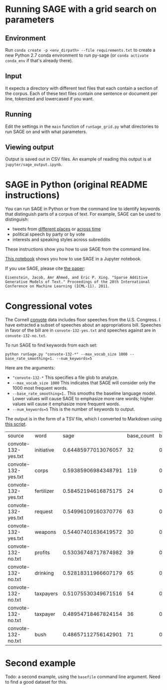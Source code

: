 # Running SAGE with a grid search on parameters
## Environment
Run `conda create -p <env_dirpath> --file requirements.txt` to create a new Python 2.7 conda environment to run py-sage (or `conda activate conda_env` if that's already there).

## Input
It expects a directory with different text files that each contain a section of the corpus. Each of these text files contain one sentence or document per line, tokenized and lowercased if you want.

## Running
Edit the settings in the `main` function of `runSage_grid.py` what directories to run SAGE on and with what parameters.

## Viewing output
Output is saved out in CSV files. An example of reading this output is at `jupyter/sage_output.ipynb`.


SAGE in Python (original README instructions)
==========

You can run SAGE in Python or from the command line to identify keywords that distinguish parts of a corpus of text. For example, SAGE can be used to distinguish:

- tweets from [different places](http://www.cc.gatech.edu/~jeisenst/papers/dialectology-chapter.pdf) or [across time](http://journals.plos.org/plosone/article?id=10.1371/journal.pone.0113114)
- political speech by party or by vote
- interests and speaking styles across subreddits

These instructions show you how to use SAGE from the command line.

[This notebook](using-sage.ipynb) shows you how to use SAGE in a Jupyter notebook.

If you use SAGE, please cite [the paper](http://www.icml-2011.org/papers/534_icmlpaper.pdf):

```Eisenstein, Jacob, Amr Ahmed, and Eric P. Xing. "Sparse Additive Generative Models of Text." Proceedings of the 28th International Conference on Machine Learning (ICML-11). 2011.```

# Congressional votes

The Cornell [convote](http://www.cs.cornell.edu/home/llee/data/convote.html) data includes floor speeches from the U.S. Congress. I have extracted a subset of speeches about an appropriations bill. Speeches in favor of the bill are in ```convote-132-yes.txt``` and speeches against are in ```convote-132-no.txt```.

To run SAGE to find keywords from each set:

```python runSage.py "convote-132-*" --max_vocab_size 1000 --base_rate_smoothing=1. --num_keywords=5```

Here are the arguments:

- ```"convote-132-*``` This specifies a file glob to analyze.
- ```--max_vocab_size 1000``` This indicates that SAGE will consider only the 1000 most frequent words.
- ```--base_rate_smoothing=1.``` This smooths the baseline language model. Lower values will cause SAGE to emphasize more rare words; higher values will cause it emphasize more frequent words.
- ```--num_keywords=5``` This is the number of keywords to output.

The output is in the form of a TSV file, which I converted to Markdown using [this script](https://donatstudios.com/CsvToMarkdownTable).

|                     |            |                     |            |                        |            |                        | 
|---------------------|------------|---------------------|------------|------------------------|------------|------------------------| 
| source              | word       | sage                | base_count | base_rate              | file_count | file_rate              | 
| convote-132-yes.txt | initiative | 0.64485977013076057 | 32         | 0.00023553138087632395 | 30         | 0.00048760666395774075 | 
| convote-132-yes.txt | corps      | 0.59385906984348791 | 119        | 0.00087588232263382962 | 100        | 0.0016253555465258025  | 
| convote-132-yes.txt | fertilizer | 0.58452194616875175 | 24         | 0.00017664853565724296 | 22         | 0.00035757822023567654 | 
| convote-132-yes.txt | request    | 0.54996109160370776 | 63         | 0.00046370240610026277 | 52         | 0.00084518488419341729 | 
| convote-132-yes.txt | weapons    | 0.54407401636419572 | 30         | 0.00022081066957155369 | 26         | 0.00042259244209670864 | 
| convote-132-no.txt  | profits    | 0.53036748717874982 | 39         | 0.0002870538704430198  | 39         | 0.00052463074067098927 | 
| convote-132-no.txt  | drinking   | 0.52818311966607179 | 65         | 0.00047842311740503303 | 63         | 0.00084748042723775186 | 
| convote-132-no.txt  | taxpayers  | 0.51075530349671516 | 54         | 0.00039745920522879665 | 52         | 0.00069950765422798573 | 
| convote-132-no.txt  | taxpayer   | 0.48954718467824154 | 36         | 0.00026497280348586441 | 35         | 0.00047082245957652882 | 
| convote-132-no.txt  | bush       | 0.48657112756142901 | 71         | 0.0005225852513193437  | 66         | 0.0008878366380585972  | 

# Second example

Todo: a second example, using the ```basefile``` command line argument. Need to find a good dataset for this.
